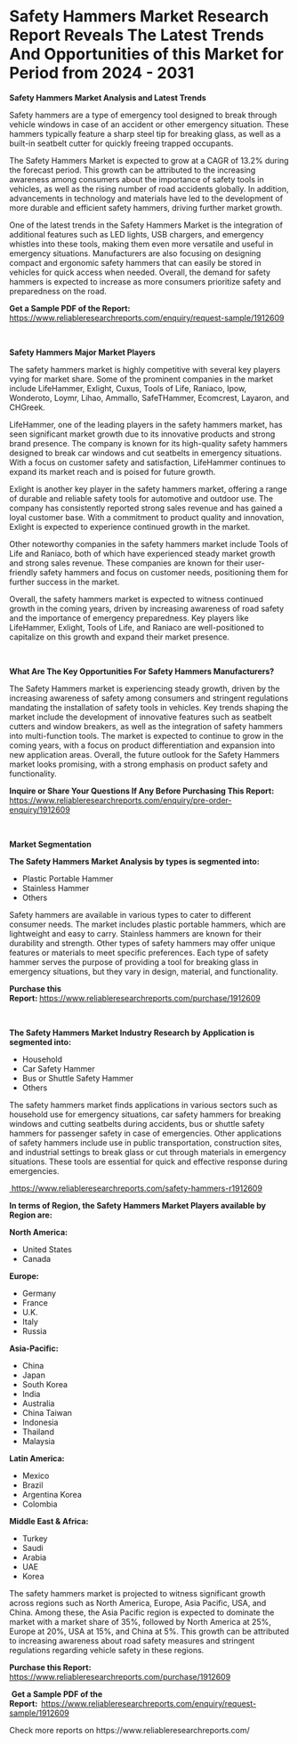 <p><h1>Safety Hammers Market Research Report Reveals The Latest Trends And Opportunities of this Market for Period from 2024 - 2031</h1></p><p><strong>Safety Hammers Market Analysis and Latest Trends</strong></p>
<p><p>Safety hammers are a type of emergency tool designed to break through vehicle windows in case of an accident or other emergency situation. These hammers typically feature a sharp steel tip for breaking glass, as well as a built-in seatbelt cutter for quickly freeing trapped occupants.</p><p>The Safety Hammers Market is expected to grow at a CAGR of 13.2% during the forecast period. This growth can be attributed to the increasing awareness among consumers about the importance of safety tools in vehicles, as well as the rising number of road accidents globally. In addition, advancements in technology and materials have led to the development of more durable and efficient safety hammers, driving further market growth.</p><p>One of the latest trends in the Safety Hammers Market is the integration of additional features such as LED lights, USB chargers, and emergency whistles into these tools, making them even more versatile and useful in emergency situations. Manufacturers are also focusing on designing compact and ergonomic safety hammers that can easily be stored in vehicles for quick access when needed. Overall, the demand for safety hammers is expected to increase as more consumers prioritize safety and preparedness on the road.</p></p>
<p><strong>Get a Sample PDF of the Report:&nbsp;</strong> <a href="https://www.reliableresearchreports.com/enquiry/request-sample/1912609">https://www.reliableresearchreports.com/enquiry/request-sample/1912609</a></p>
<p>&nbsp;</p>
<p><strong>Safety Hammers Major Market Players</strong></p>
<p><p>The safety hammers market is highly competitive with several key players vying for market share. Some of the prominent companies in the market include LifeHammer, Exlight, Cuxus, Tools of Life, Raniaco, Ipow, Wonderoto, Loymr, Lihao, Ammallo, SafeTHammer, Ecomcrest, Layaron, and CHGreek.</p><p>LifeHammer, one of the leading players in the safety hammers market, has seen significant market growth due to its innovative products and strong brand presence. The company is known for its high-quality safety hammers designed to break car windows and cut seatbelts in emergency situations. With a focus on customer safety and satisfaction, LifeHammer continues to expand its market reach and is poised for future growth.</p><p>Exlight is another key player in the safety hammers market, offering a range of durable and reliable safety tools for automotive and outdoor use. The company has consistently reported strong sales revenue and has gained a loyal customer base. With a commitment to product quality and innovation, Exlight is expected to experience continued growth in the market.</p><p>Other noteworthy companies in the safety hammers market include Tools of Life and Raniaco, both of which have experienced steady market growth and strong sales revenue. These companies are known for their user-friendly safety hammers and focus on customer needs, positioning them for further success in the market.</p><p>Overall, the safety hammers market is expected to witness continued growth in the coming years, driven by increasing awareness of road safety and the importance of emergency preparedness. Key players like LifeHammer, Exlight, Tools of Life, and Raniaco are well-positioned to capitalize on this growth and expand their market presence.</p></p>
<p>&nbsp;</p>
<p><strong>What Are The Key Opportunities For Safety Hammers Manufacturers?</strong></p>
<p><p>The Safety Hammers market is experiencing steady growth, driven by the increasing awareness of safety among consumers and stringent regulations mandating the installation of safety tools in vehicles. Key trends shaping the market include the development of innovative features such as seatbelt cutters and window breakers, as well as the integration of safety hammers into multi-function tools. The market is expected to continue to grow in the coming years, with a focus on product differentiation and expansion into new application areas. Overall, the future outlook for the Safety Hammers market looks promising, with a strong emphasis on product safety and functionality.</p></p>
<p><strong>Inquire or Share Your Questions If Any Before Purchasing This Report:</strong> <a href="https://www.reliableresearchreports.com/enquiry/pre-order-enquiry/1912609">https://www.reliableresearchreports.com/enquiry/pre-order-enquiry/1912609</a></p>
<p>&nbsp;</p>
<p><strong>Market Segmentation</strong></p>
<p><strong>The Safety Hammers Market Analysis by types is segmented into:</strong></p>
<p><ul><li>Plastic Portable Hammer</li><li>Stainless Hammer</li><li>Others</li></ul></p>
<p><p>Safety hammers are available in various types to cater to different consumer needs. The market includes plastic portable hammers, which are lightweight and easy to carry. Stainless hammers are known for their durability and strength. Other types of safety hammers may offer unique features or materials to meet specific preferences. Each type of safety hammer serves the purpose of providing a tool for breaking glass in emergency situations, but they vary in design, material, and functionality.</p></p>
<p><strong>Purchase this Report:&nbsp;</strong><a href="https://www.reliableresearchreports.com/purchase/1912609">https://www.reliableresearchreports.com/purchase/1912609</a></p>
<p>&nbsp;</p>
<p><strong>The Safety Hammers Market Industry Research by Application is segmented into:</strong></p>
<p><ul><li>Household</li><li>Car Safety Hammer</li><li>Bus or Shuttle Safety Hammer</li><li>Others</li></ul></p>
<p><p>The safety hammers market finds applications in various sectors such as household use for emergency situations, car safety hammers for breaking windows and cutting seatbelts during accidents, bus or shuttle safety hammers for passenger safety in case of emergencies. Other applications of safety hammers include use in public transportation, construction sites, and industrial settings to break glass or cut through materials in emergency situations. These tools are essential for quick and effective response during emergencies.</p></p>
<p><a href="https://www.reliableresearchreports.com/safety-hammers-r1912609">&nbsp;https://www.reliableresearchreports.com/safety-hammers-r1912609</a></p>
<p><strong>In terms of Region, the Safety Hammers Market Players available by Region are:</strong></p>
<p>
    <p> <strong> North America: </strong>
        <ul>
            <li>United States</li>
            <li>Canada</li>
        </ul>
        </p> 
    <p> <strong> Europe: </strong>
        <ul>
            <li>Germany</li>
            <li>France</li>
            <li>U.K.</li>
            <li>Italy</li>
            <li>Russia</li>
        </ul>
        </p> 
    <p> <strong> Asia-Pacific: </strong>
        <ul>
            <li>China</li>
            <li>Japan</li>
            <li>South Korea</li>
            <li>India</li>
            <li>Australia</li>
            <li>China Taiwan</li>
            <li>Indonesia</li>
            <li>Thailand</li>
            <li>Malaysia</li>
        </ul>
        </p> 
    <p> <strong> Latin America: </strong>
        <ul>
            <li>Mexico</li>
            <li>Brazil</li>
            <li>Argentina Korea</li>
            <li>Colombia</li>
        </ul>
        </p> 
    <p> <strong> Middle East & Africa: </strong>
        <ul>
            <li>Turkey</li>
            <li>Saudi</li>
            <li>Arabia</li>
            <li>UAE</li>
            <li>Korea</li>
        </ul>
    </p>
    </p>
<p><p>The safety hammers market is projected to witness significant growth across regions such as North America, Europe, Asia Pacific, USA, and China. Among these, the Asia Pacific region is expected to dominate the market with a market share of 35%, followed by North America at 25%, Europe at 20%, USA at 15%, and China at 5%. This growth can be attributed to increasing awareness about road safety measures and stringent regulations regarding vehicle safety in these regions.</p></p>
<p><strong>Purchase this Report: </strong><a href="https://www.reliableresearchreports.com/purchase/1912609">https://www.reliableresearchreports.com/purchase/1912609</a></p>
<p>&nbsp;<strong>Get a Sample PDF of the Report:&nbsp;&nbsp;</strong><a href="https://www.reliableresearchreports.com/enquiry/request-sample/1912609">https://www.reliableresearchreports.com/enquiry/request-sample/1912609</a></p>
<p><strong></strong></p>
<p>Check more reports on https://www.reliableresearchreports.com/</p>